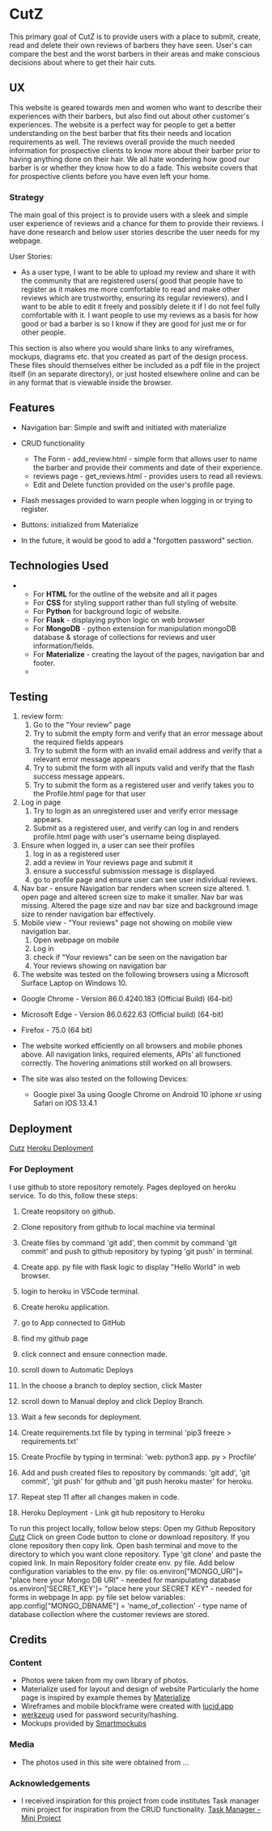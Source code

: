 # CutZ

This primary goal of CutZ is to provide users with a place to submit, create, read and delete their own reviews of barbers they have seen. User's can compare  the best and the worst barbers in their areas and make conscious decisions about where to get their hair cuts. 

## UX

This website is geared towards men and women who want to describe their experiences with their barbers, but also find out about other customer's experiences. The website is a perfect way for people to get a better understanding on the best barber that fits their needs and location requirements as well. The reviews overall provide the much needed information for prospective clients to know more about their barber prior to having anything done on their hair. We all hate wondering how good our barber is or whether they know how to do a fade. This website covers that for prospective clients before you have even left your home.

### Strategy

The main goal of this project is to provide users with a sleek and simple user experience of reviews and a chance for them to provide their reviews. I have done research and below user stories describe the user needs for my webpage.

User Stories:

-   As a user type, I want to be able to upload my review and share it with the community that are registered users( good that people have to register as it makes me more comfortable to read and make other reviews which are trustworthy, ensuring its regular reviewers). and I want to be able to edit it freely and possibly delete it if I do not feel fully comfortable with it. I want people to use my reviews as a basis for how good or bad a barber is so I know if they are good for just me or for other people. 

This section is also where you would share links to any wireframes, mockups, diagrams etc. that you created as part of the design process. These files should themselves either be included as a pdf file in the project itself (in an separate directory), or just hosted elsewhere online and can be in any format that is viewable inside the browser.

## Features
-   Navigation bar: Simple and swift and initiated with materialize
- CRUD functionality
	- The Form - add_review.html - simple form that allows user to name the barber and provide their comments and date of their experience. 
	- reviews page - get_reviews.html - provides users to read all reviews. 
	- Edit and Delete function provided on the user's profile page. 

- Flash messages provided to warn people when logging in or trying to register. 
- Buttons: initialized from Materialize 

- In the future, it would be good to add a "forgotten password" section. 

## Technologies Used

-   
    -   For **HTML**  for the outline of the website and all it pages 
    - For **CSS** for styling support rather than full styling of website. 
    - For **Python** for background logic of website. 
    - For **Flask** - displaying python logic on web browser
	- For **MongoDB** - python extension for manipulation mongoDB database & storage of collections for reviews and user information/fields. 
	- For **Materialize** - creating the layout of the pages, navigation bar and footer.
	- 

## Testing
1.  review form:
    1.  Go to the "Your review" page
    2.  Try to submit the empty form and verify that an error message about the required fields appears
    3.  Try to submit the form with an invalid email address and verify that a relevant error message appears
    4.  Try to submit the form with all inputs valid and verify that the flash success message appears.
    5. Try to submit the form as a registered user and verify takes you to the Profile.html page for that user
2. Log in page
	1. Try to login as an unregistered user and verify error message appears. 
	2. Submit as a registered user, and verify can log in and renders profile.html page with user's username being displayed. 
3. Ensure when logged in, a user can see their profiles
	1. log in as a registered user
	2. add a review in Your reviews page and submit it
	3. ensure a successful submission message is displayed.
	4. go to profile page and ensure user can see user individual  reviews. 
4. Nav bar - ensure Navigation bar renders when screen size altered. 
		1. open page and altered screen size to make it smaller. Nav bar was missing. Altered the page size and nav bar size and background image size to render navigation bar effectively.  
5. Mobile view - "Your reviews" page not showing on mobile view navigation bar. 
	1. Open webpage on mobile
	2. Log in
	3. check if "Your reviews" can be seen on the navigation bar
	4. Your reviews showing on navigation bar
5. The website was tested on the following browsers using a Microsoft Surface Laptop on Windows 10.

- Google Chrome - Version 86.0.4240.183 (Official Build) (64-bit)

- Microsoft Edge - Version 86.0.622.63 (Official build) (64-bit)

- Firefox - 75.0 (64 bit)

- The website worked efficiently on all browsers and mobile phones above. All navigation links, required elements, APIs’ all functioned correctly. The hovering animations still worked on all browsers.

- The site was also tested on the following Devices:

	- Google pixel 3a using Google Chrome on Android 10 iphone xr using Safari on IOS 13.4.1 
## Deployment
[Cutz](https://github.com/aoshenye/Cutz21)
[Heroku Deployment](https://barbers-reviews.herokuapp.com/)

### For Deployment 
I use github to store repository remotely.  Pages deployed on heroku service. To do this, follow these steps:

1. Create reopsitory on github.
2. Clone repository from github to local machine via terminal
3. Create files by command 'git add', then commit by command 'git commit' and push to github repository by typing 'git push' in terminal.
4. Create app. py file with flask logic to display "Hello World" in web browser.
5. login to heroku in VSCode terminal.
6. Create heroku application.
7. go to App connected to GitHub
8. find my github page
9.  click connect and ensure connection  made. 
10. scroll down to Automatic Deploys
11. In the choose a branch to deploy section, click Master
12. scroll down to Manual deploy and click Deploy Branch.
13. Wait a few seconds for deployment.   
14. Create requirements.txt file by typing in terminal 'pip3 freeze > requirements.txt'
15. Create Procfile by typing in terminal: 'web: python3 app. py > Procfile'
16. Add and push created files to repository by commands: 'git add', 'git commit', 'git push' for github and 'git push heroku master' for heroku.
17. Repeat step 11 after all changes maken in code.

	
1. Heroku Deployment - Link git hub repository to Heroku
		
To run this project locally, follow below steps:
Open my Github Repository [Cutz](https://github.com/aoshenye/Cutz21)
Click on green Code button to clone or download repository.
If you clone repository then copy link.
Open bash terminal and move to the directory to which you want clone repository.
Type 'git clone' and paste the copied link.
In main Repository folder create env. py file.
Add below configuration variables to the env. py file:
os.environ["MONGO_URI"]= "place here your Mongo DB URI" - needed for manipulating database
os.environ['SECRET_KEY']= "place here your SECRET KEY" - needed for forms in webpage
In app. py file set below variables:
app.config["MONGO_DBNAME"] = 'name_of_collection' - type name of database collection where the customer reviews are stored.


## Credits

### Content

- Photos were taken from my own library of photos.   
- Materialize used for layout and design of website Particularly the home page is inspired by example themes by [Materialize](https://materializecss.com/Z)
- Wireframes and mobile blockframe were created with [lucid.app](lucid.appZ])
- [werkzeug](https://werkzeug.palletsprojects.com/en/1.0.x/utils/) used for password security/hashing. 
- Mockups provided by [Smartmockups](https://smartmockups.com/)

### Media

-   The photos used in this site were obtained from ...

### Acknowledgements

-   I received inspiration for this project from code institutes Task manager mini project for inspiration from the CRUD functionality. [Task Manager - Mini Project](https://courses.codeinstitute.net/courses/course-v1:CodeInstitute+DCP101+2017_T3/course/#block-v1:CodeInstitute+DCP101+2017_T3+type@chapter+block@196c000dd670458cafc7b2dc9d4a8245Z)
<!--stackedit_data:
eyJoaXN0b3J5IjpbLTUzOTgzODU5MV19
-->

